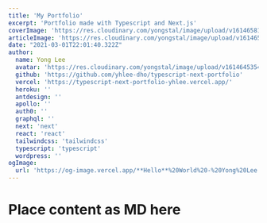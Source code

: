 ```yaml
---
title: 'My Portfolio'
excerpt: 'Portfolio made with Typescript and Next.js'
coverImage: 'https://res.cloudinary.com/yongstal/image/upload/v1614658125/portfolio/resized-myportfolio_idcy8m.jpg'
articleImage: 'https://res.cloudinary.com/yongstal/image/upload/v1614658125/portfolio/resized-myportfolio_idcy8m.jpg'
date: "2021-03-01T22:01:40.322Z"
author:
  name: Yong Lee
  avatar: 'https://res.cloudinary.com/yongstal/image/upload/v1614645354/portfolio/IMG_0185C_rknqbd.jpg'
  github: 'https://github.com/yhlee-dho/typescript-next-portfolio'
  vercel: 'https://typescript-next-portfolio-yhlee.vercel.app/'
  heroku: ''
  antdesign: ''
  apollo: ''
  auth0: ''
  graphql: ''
  next: 'next'
  react: 'react'
  tailwindcss: 'tailwindcss'
  typescript: 'typescript'
  wordpress: ''
ogImage:
  url: 'https://og-image.vercel.app/**Hello**%20World%20-%20Yong%20Lee.png?theme=dark&md=1&fontSize=100px&images=https%3A%2F%2Fassets.vercel.com%2Fimage%2Fupload%2Ffront%2Fassets%2Fdesign%2Fvercel-triangle-white.svg&images=https%3A%2F%2Fcdn.jsdelivr.net%2Fgh%2Fremojansen%2Flogo.ts%40master%2Fts.svg'
---
```


# Place content as MD here